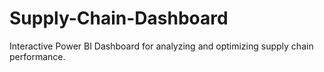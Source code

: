 # Supply-Chain-Dashboard
Interactive Power BI Dashboard for analyzing and optimizing supply chain performance.
